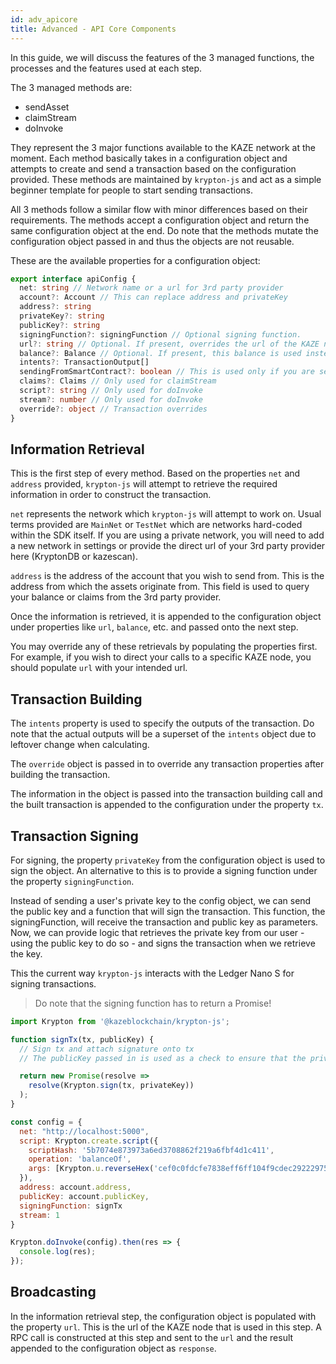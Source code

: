 ```yaml
---
id: adv_apicore
title: Advanced - API Core Components
---
```


In this guide, we will discuss the features of the 3 managed functions, the processes and the features used at each step.

The 3 managed methods are:

- sendAsset
- claimStream
- doInvoke

They represent the 3 major functions available to the KAZE network at the moment. Each method basically takes in a configuration object and attempts to create and send a transaction based on the configuration provided. These methods are maintained by `krypton-js` and act as a simple beginner template for people to start sending transactions.

All 3 methods follow a similar flow with minor differences based on their requirements. The methods accept a configuration object and return the same configuration object at the end. Do note that the methods mutate the configuration object passed in and thus the objects are not reusable.

These are the available properties for a configuration object:

```ts
export interface apiConfig {
  net: string // Network name or a url for 3rd party provider
  account?: Account // This can replace address and privateKey
  address?: string
  privateKey?: string
  publicKey?: string
  signingFunction?: signingFunction // Optional signing function.
  url?: string // Optional. If present, overrides the url of the KAZE node used
  balance?: Balance // Optional. If present, this balance is used instead of retrieving a new one
  intents?: TransactionOutput[]
  sendingFromSmartContract?: boolean // This is used only if you are sending as a smart contract
  claims?: Claims // Only used for claimStream
  script?: string // Only used for doInvoke
  stream?: number // Only used for doInvoke
  override?: object // Transaction overrides
}
```

## Information Retrieval

This is the first step of every method. Based on the properties `net` and `address` provided, `krypton-js` will attempt to retrieve the required information in order to construct the transaction.

`net` represents the network which `krypton-js` will attempt to work on. Usual terms provided are `MainNet` or `TestNet` which are networks hard-coded within the SDK itself. If you are using a private network, you will need to add a new network in settings or provide the direct url of your 3rd party provider here (KryptonDB or kazescan).

`address` is the address of the account that you wish to send from. This is the address from which the assets originate from. This field is used to query your balance or claims from the 3rd party provider.

Once the information is retrieved, it is appended to the configuration object under properties like `url`, `balance`, etc. and passed onto the next step.

You may override any of these retrievals by populating the properties first. For example, if you wish to direct your calls to a specific KAZE node, you should populate `url` with your intended url.

## Transaction Building

The `intents` property is used to specify the outputs of the transaction. Do note that the actual outputs will be a superset of the `intents` object due to leftover change when calculating.

The `override` object is passed in to override any transaction properties after building the transaction.

The information in the object is passed into the transaction building call and the built transaction is appended to the configuration under the property `tx`.

## Transaction Signing

For signing, the property `privateKey` from the configuration object is used to sign the object. An alternative to this is to provide a signing function under the property `signingFunction`.

Instead of sending a user's private key to the config object, we can send the public key and a function that will sign the transaction.
This function, the signingFunction, will receive the transaction and public key as parameters. Now, we can provide logic that retrieves the private key from our user - using the public key to do so - and signs the transaction when we retrieve the key.

This the current way `krypton-js` interacts with the Ledger Nano S for signing transactions.

> Do note that the signing function has to return a Promise!

```js
import Krypton from '@kazeblockchain/krypton-js';

function signTx(tx, publicKey) {
  // Sign tx and attach signature onto tx
  // The publicKey passed in is used as a check to ensure that the private and public keys match.

  return new Promise(resolve =>
    resolve(Krypton.sign(tx, privateKey))
  );
}

const config = {
  net: "http://localhost:5000",
  script: Krypton.create.script({
    scriptHash: '5b7074e873973a6ed3708862f219a6fbf4d1c411',
    operation: 'balanceOf',
    args: [Krypton.u.reverseHex('cef0c0fdcfe7838eff6ff104f9cdec2922297537')]
  }),
  address: account.address,
  publicKey: account.publicKey,
  signingFunction: signTx
  stream: 1
}

Krypton.doInvoke(config).then(res => {
  console.log(res);
});
```

## Broadcasting

In the information retrieval step, the configuration object is populated with the property `url`. This is the url of the KAZE node that is used in this step. A RPC call is constructed at this step and sent to the `url` and the result appended to the configuration object as `response`.
